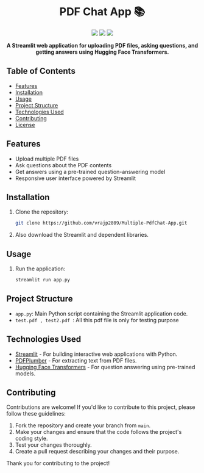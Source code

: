 <h1 align="center">PDF Chat App 📚</h1>

<p align="center">
  <img src="https://img.shields.io/badge/Python-3.7%20%7C%203.8-blue">
  <img src="https://img.shields.io/badge/Streamlit-0.89.0-green">
  <img src="https://img.shields.io/badge/PDFPlumber-0.5.28-yellow">
</p>

<p align="center">
  <strong>A Streamlit web application for uploading PDF files, asking questions, and getting answers using Hugging Face Transformers.</strong>
</p>

## Table of Contents

- [Features](#features)
- [Installation](#installation)
- [Usage](#usage)
- [Project Structure](#project-structure)
- [Technologies Used](#technologies-used)
- [Contributing](#contributing)
- [License](#license)

## Features

- Upload multiple PDF files
- Ask questions about the PDF contents
- Get answers using a pre-trained question-answering model
- Responsive user interface powered by Streamlit


## Installation

1. Clone the repository:

   ```bash
   git clone https://github.com/vrajp2809/Multiple-PdfChat-App.git

2. Also download the Streamlit and dependent libraries.


## Usage

1. Run the application:

   ```bash
   streamlit run app.py

## Project Structure

- `app.py`: Main Python script containing the Streamlit application code.
- `test.pdf , test2.pdf `: All this pdf file is only for testing purpose 
  
## Technologies Used

- [Streamlit](https://streamlit.io/) - For building interactive web applications with Python.
- [PDFPlumber](https://github.com/jsvine/pdfplumber) - For extracting text from PDF files.
- [Hugging Face Transformers](https://huggingface.co/transformers/) - For question answering using pre-trained models.

## Contributing

Contributions are welcome! If you'd like to contribute to this project, please follow these guidelines:

1. Fork the repository and create your branch from `main`.
2. Make your changes and ensure that the code follows the project's coding style.
3. Test your changes thoroughly.
4. Create a pull request describing your changes and their purpose.

Thank you for contributing to the project!

